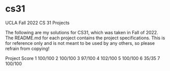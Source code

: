 # cs31
UCLA Fall 2022 CS 31 Projects

The following are my solutions for CS31, which was taken in Fall of 2022. The README.md for each project contains the project specifications. This is for reference only and is not meant to be used by any others, so please refrain from copying!

Project	Score
1	100/100
2	100/100
3	97/100
4	102/100
5	100/100
6	35/35
7	100/100
